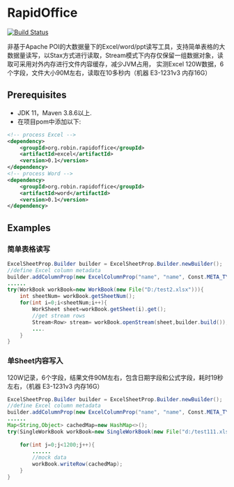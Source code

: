 RapidOffice
=========
[![Build Status](https://github.com/robinhood-jim/RapidOffice/actions/workflows/maven.yml/badge.svg?branch=main)](https://github.com/robinhood-jim/RapidOffice/actions)

非基于Apache POI的大数据量下的Excel/word/ppt读写工具，支持简单表格的大数据量读写，以Stax方式进行读取，Stream模式下内存仅保留一组数据对象，读取可采用对外内存进行文件内容缓存，减少JVM占用，
实测Excel 120W数据，6个字段，文件大小90M左右，读取在10多秒内（机器 E3-1231v3 内存16G）

## Prerequisites

- JDK 11，Maven 3.8.6以上.
- 在项目pom中添加以下:
```xml
<!-- process Excel -->
<dependency>
    <groupId>org.robin.rapidoffice</groupId>
    <artifactId>excel</artifactId>
    <version>0.1</version>
</dependency>
<!-- process Word -->
<dependency>
    <groupId>org.robin.rapidoffice</groupId>
    <artifactId>word</artifactId>
    <version>0.1</version>
</dependency>
```

## Examples

### 简单表格读写

```java
ExcelSheetProp.Builder builder = ExcelSheetProp.Builder.newBuilder();
//define Excel column metadata
builder.addColumnProp(new ExcelColumnProp("name", "name", Const.META_TYPE_STRING, false));
......
try(WorkBook workBook=new WorkBook(new File("D:/test2.xlsx"))){
    int sheetNum= workBook.getSheetNum();
    for(int i=0;i<sheetNum;i++){
        WorkSheet sheet=workBook.getSheet(i).get();
        //get stream rows
        Stream<Row> stream= workBook.openStream(sheet,builder.build());
        ....
    }
}
```

### 单Sheet内容写入

120W记录，6个字段，结果文件90M左右，包含日期字段和公式字段，耗时19秒左右，（机器 E3-1231v3 内存16G）

```java
ExcelSheetProp.Builder builder = ExcelSheetProp.Builder.newBuilder();
//define Excel column metadata
builder.addColumnProp(new ExcelColumnProp("name", "name", Const.META_TYPE_STRING, false));
......
Map<String,Object> cachedMap=new HashMap<>();
try(SingleWorkBook workBook=new SingleWorkBook(new File("d:/test111.xlsx"),0,builder.build())){
    
    for(int j=0;j<1200;j++){
        ......
        //mock data
        workBook.writeRow(cachedMap);
    }
}
```